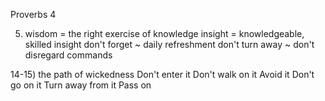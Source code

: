 Proverbs 4


5) wisdom = the right exercise of knowledge
  insight = knowledgeable, skilled insight
  don't forget ~ daily refreshment 
  don't turn away ~ don't disregard commands


14-15) the path of wickedness
  Don't enter it
  Don't walk on it
  Avoid it
  Don't go on it
  Turn away from it
  Pass on
